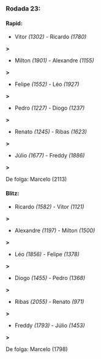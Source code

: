 ### Rodada 23:

#### Rapid:

* Vitor *(1302)*     -     Ricardo *(1780)*

 **>** 
* Milton *(1901)*     -     Alexandre *(1155)*

 **>** 
* Felipe *(1552)*     -     Léo *(1927)*

 **>** 
* Pedro *(1227)*     -     Diogo *(1237)*

 **>** 
* Renato *(1245)*     -     Ribas *(1623)*

 **>** 
* Júlio *(1677)*     -     Freddy *(1886)*

 **>** 

De folga: Marcelo (2113)

#### Blitz:

* Ricardo *(1582)*     -     Vitor *(1121)*

 **>** 
* Alexandre *(1197)*     -     Milton *(1500)*

 **>** 
* Léo *(1856)*     -     Felipe *(1378)*

 **>** 
* Diogo *(1455)*     -     Pedro *(1368)*

 **>** 
* Ribas *(2055)*     -     Renato *(971)*

 **>** 
* Freddy *(1793)*     -     Júlio *(1453)*

 **>** 

De folga: Marcelo (1798)

